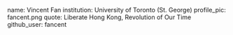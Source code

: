 name: Vincent Fan
institution: University of Toronto (St. George)
profile_pic: fancent.png
quote: Liberate Hong Kong, Revolution of Our Time
github_user: fancent

